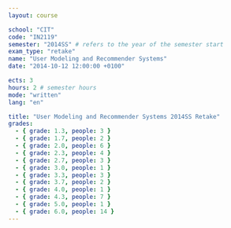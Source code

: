 ```yaml
---
layout: course

school: "CIT"
code: "IN2119"
semester: "2014SS" # refers to the year of the semester start
exam_type: "retake"
name: "User Modeling and Recommender Systems"
date: "2014-10-12 12:00:00 +0100"

ects: 3
hours: 2 # semester hours
mode: "written"
lang: "en"

title: "User Modeling and Recommender Systems 2014SS Retake"
grades:
  - { grade: 1.3, people: 3 }
  - { grade: 1.7, people: 2 }
  - { grade: 2.0, people: 6 }
  - { grade: 2.3, people: 4 }
  - { grade: 2.7, people: 3 }
  - { grade: 3.0, people: 1 }
  - { grade: 3.3, people: 3 }
  - { grade: 3.7, people: 2 }
  - { grade: 4.0, people: 1 }
  - { grade: 4.3, people: 7 }
  - { grade: 5.0, people: 1 }
  - { grade: 6.0, people: 14 }
---
```

